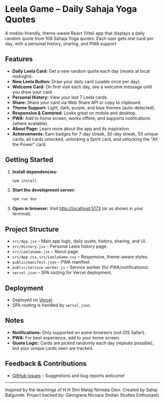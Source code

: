 # Leela Game – Daily Sahaja Yoga Quotes

A mobile-friendly, theme-aware React (Vite) app that displays a daily random quote from 108 Sahaja Yoga quotes. Each user gets one card per day, with a personal history, sharing, and PWA support.

## Features
- **Daily Leela Card:** Get a new random quote each day (resets at local midnight).
- **New Leela Button:** Draw your daily card (usable once per day).
- **Welcome Card:** On first visit each day, see a welcome message until you draw your card.
- **Personal History:** View your last 7 Leela cards.
- **Share:** Share your card via Web Share API or copy to clipboard.
- **Theme Support:** Light, dark, purple, and blue themes (auto-detected).
- **Responsive & Centered:** Looks great on mobile and desktop.
- **PWA:** Add to home screen, works offline, and supports notifications (where available).
- **About Page:** Learn more about the app and its inspiration.
- **Achievements:** Earn badges for 7-day streak, 30-day streak, 50 unique cards, all cards unlocked, unlocking a Spirit card, and unlocking the "All the Power" card.

## Getting Started
1. **Install dependencies:**
   ```powershell
   npm install
   ```
2. **Start the development server:**
   ```powershell
   npm run dev
   ```
3. **Open in browser:**
   Visit [http://localhost:5173](http://localhost:5173) (or as shown in your terminal).

## Project Structure
- `src/App.jsx` – Main app logic, daily quote, history, sharing, and UI.
- `src/History.jsx` – Personal Leela history page.
- `src/LeelaGame.jsx` – About page.
- `src/App.css`, `src/LeelaGame.css` – Responsive, theme-aware styles.
- `public/manifest.json` – PWA manifest.
- `public/service-worker.js` – Service worker (for PWA/notifications).
- `vercel.json` – SPA routing for Vercel deployment.

## Deployment
- Deployed on [Vercel](https://vercel.com/).
- SPA routing is handled by `vercel.json`.

## Notes
- **Notifications:** Only supported on some browsers (not iOS Safari).
- **PWA:** For best experience, add to your home screen.
- **Quote Logic:** Cards are picked randomly each day (repeats possible), but your unique cards seen are tracked.

## Feedback & Contributions
- [GitHub Issues](https://github.com/sahajisy/leela-game/issues) – Suggestions and bug reports welcome!

---
Inspired by the teachings of H.H Shri Mataji Nirmala Devi.
Created by Sahaj Balgunde. Project backed by: Georgiana Nicoara (Indian Studies Enthusiast)